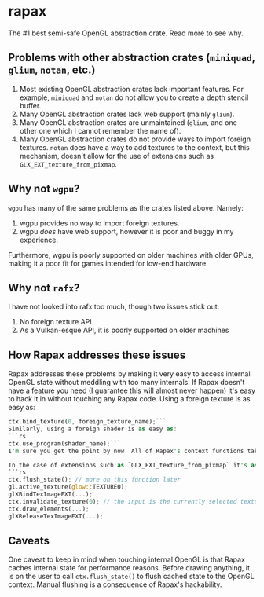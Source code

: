 # rapax
The #1 best semi-safe OpenGL abstraction crate. Read more to see why.

## Problems with other abstraction crates (`miniquad`, `glium`, `notan`, etc.)

1. Most existing OpenGL abstraction crates lack important features. For example, `miniquad` and `notan` do not allow you to create a depth stencil buffer.
2. Many OpenGL abstraction crates lack web support (mainly `glium`).
3. Many OpenGL abstraction crates are unmaintained (`glium`, and one other one which I cannot remember the name of).
5. Many OpenGL abstraction crates do not provide ways to import foreign textures. `notan` does have a way to add textures to the context, but this mechanism, doesn't allow for the use of extensions such as `GLX_EXT_texture_from_pixmap`.

## Why not `wgpu`?

`wgpu` has many of the same problems as the crates listed above. Namely:

1. wgpu provides no way to import foreign textures.
2. wgpu *does* have web support, however it is poor and buggy in my experience.

Furthermore, wgpu is poorly supported on older machines with older GPUs, making it a poor fit for games intended for low-end hardware.

## Why not `rafx`?

I have not looked into rafx too much, though two issues stick out:
1. No foreign texture API
2. As a Vulkan-esque API, it is poorly supported on older machines

## How Rapax addresses these issues

Rapax addresses these problems by making it very easy to access internal OpenGL state without meddling with too many internals. If Rapax doesn't have a feature you need (I guarantee this will almost never happen) it's easy to hack it in without touching any Rapax code.
Using a foreign texture is as easy as:
```rs
ctx.bind_texture(0, foreign_texture_name);```
Similarly, using a foreign shader is as easy as:
```rs
ctx.use_program(shader_name);```
I'm sure you get the point by now. All of Rapax's context functions take in Rapax's managed primitives in addition to raw names/handles.

In the case of extensions such as `GLX_EXT_texture_from_pixmap` it's as easy as:
```rs
ctx.flush_state(); // more on this function later
gl.active_texture(glow::TEXTURE0);
glXBindTexImageEXT(...);
ctx.invalidate_texture(0); // the input is the currently selected texture unit, this must be done when you make a foreign binding call
ctx.draw_elements(...);
glXReleaseTexImageEXT(...);
```

## Caveats
One caveat to keep in mind when touching internal OpenGL is that Rapax caches internal state for performance reasons. Before drawing anything, it is on the user to call `ctx.flush_state()` to flush cached state to the OpenGL context. Manual flushing is a consequence of Rapax's hackability.
